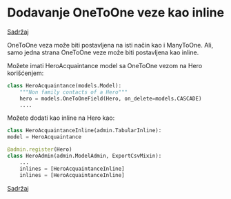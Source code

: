 
# Dodavanje OneToOne veze kao inline

[Sadržaj](00_sadrzaj.md)

OneToOne veza može biti postavljena na isti način kao i ManyToOne. Ali, samo jedna strana OneToOne veze može biti postavljena kao inline.

Možete imati HeroAcquaintance model sa OneToOne vezom na Hero korišćenjem:

```py
class HeroAcquaintance(models.Model):
    """Non family contacts of a Hero"""
    hero = models.OneToOneField(Hero, on_delete=models.CASCADE)
    ....
```

Možete dodati kao inline na Hero kao:

```py
class HeroAcquaintanceInline(admin.TabularInline):
model = HeroAcquaintance

@admin.register(Hero)
class HeroAdmin(admin.ModelAdmin, ExportCsvMixin):
    ...
    inlines = [HeroAcquaintanceInline]
    inlines = [HeroAcquaintanceInline]
```

[Sadržaj](00_sadrzaj.md)
